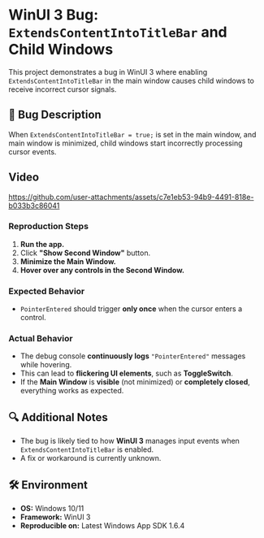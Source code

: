 # WinUI 3 Bug: `ExtendsContentIntoTitleBar` and Child Windows  

This project demonstrates a bug in WinUI 3 where enabling `ExtendsContentIntoTitleBar` in the main window causes child windows to receive incorrect cursor signals.  


## 🐛 Bug Description  

When `ExtendsContentIntoTitleBar = true;` is set in the main window, and main window is minimized, child windows start incorrectly processing cursor events.  

## Video
https://github.com/user-attachments/assets/c7e1eb53-94b9-4491-818e-b033b3c86041

### Reproduction Steps  

1. **Run the app.**  
2. Click **"Show Second Window"** button.  
3. **Minimize the Main Window.**  
4. **Hover over any controls in the Second Window.**  

### Expected Behavior  

- `PointerEntered` should trigger **only once** when the cursor enters a control.  

### Actual Behavior  

- The debug console **continuously logs** `"PointerEntered"` messages while hovering.  
- This can lead to **flickering UI elements**, such as **ToggleSwitch**.  
- If the **Main Window** is **visible** (not minimized) or **completely closed**, everything works as expected.  

## 🔍 Additional Notes  

- The bug is likely tied to how **WinUI 3** manages input events when `ExtendsContentIntoTitleBar` is enabled.  
- A fix or workaround is currently unknown.  

## 🛠 Environment  

- **OS:** Windows 10/11  
- **Framework:** WinUI 3  
- **Reproducible on:** Latest Windows App SDK 1.6.4
